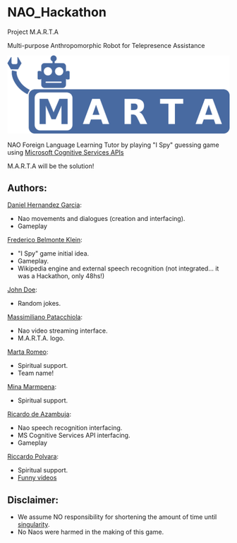 # NAO_Hackathon


Project M.A.R.T.A

Multi-purpose Anthropomorphic Robot for Telepresence Assistance

![alt text][logo]

NAO Foreign Language Learning Tutor by playing "I Spy" guessing game using [Microsoft Cognitive Services APIs][MCS]

M.A.R.T.A will be the solution!


## Authors:

[Daniel Hernandez Garcia](https://github.com/dhgarcia):
- Nao movements and dialogues (creation and interfacing).
- Gameplay

[Frederico Belmonte Klein](https://github.com/frederico-klein):
- "I Spy" game initial idea.
- Gameplay.
- Wikipedia engine and external speech recognition (not integrated... it was a Hackathon, only 48hs!)

[John Doe](https://en.wikipedia.org/wiki/John_Doe):
- Random jokes.

[Massimiliano Patacchiola](http://mpatacchiola.github.io/):
- Nao video streaming interface.
- M.A.R.T.A. logo.

[Marta Romeo](http://www.google.it/#q=%22marta+romeo%22):
- Spiritual support.
- Team name!

[Mina Marmpena](https://www.researchgate.net/profile/Mina_Marmpena):
- Spiritual support.

[Ricardo de Azambuja](http://ricardodeazambuja.com):
- Nao speech recognition interfacing.
- MS Cognitive Services API interfacing.
- Gameplay

[Riccardo Polvara](https://www.researchgate.net/profile/Riccardo_Polvara):
- Spiritual support.
- [Funny videos](https://www.youtube.com/watch?v=JAFQFvSPhQ8)

## Disclaimer:
- We assume NO responsibility for shortening the amount of time until [singularity](https://en.wikipedia.org/wiki/Technological_singularity).
- No Naos were harmed in the making of this game.

[logo]: marta_logo.png

[MCS]: https://www.microsoft.com/cognitive-services/en-us/
